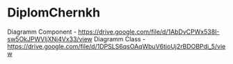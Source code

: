 # DiplomChernkh
Diagramm Component - https://drive.google.com/file/d/1AbDvCPWx538I-sw5OkJPWVljXNj4Vx33/view
Diagramm Class -https://drive.google.com/file/d/1DPSLS6qsOAqWbuV6tioUj2rBDOBPdi_5/view
